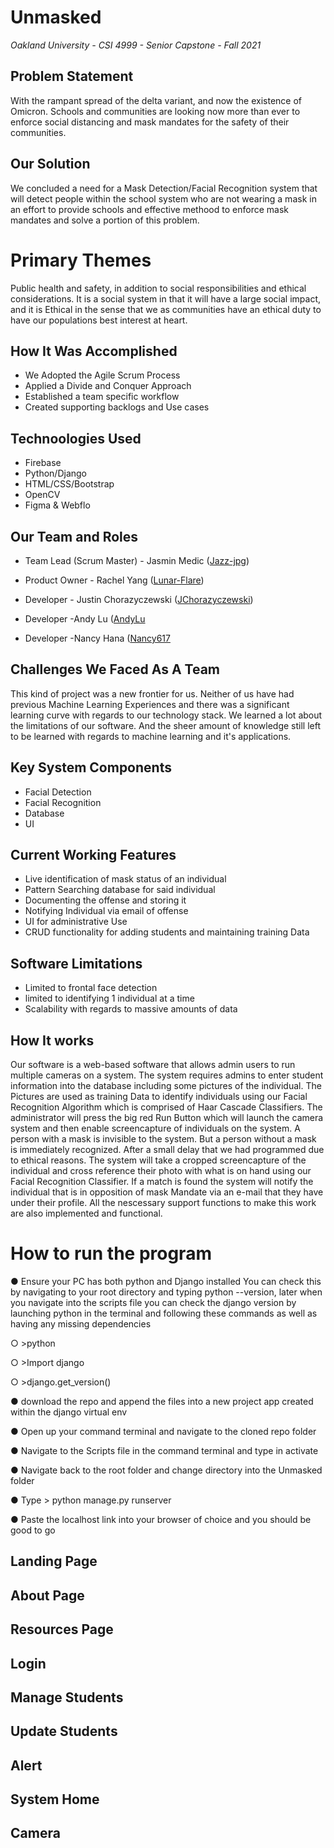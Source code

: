 # Unmasked
*Oakland University - CSI 4999 - Senior Capstone - Fall 2021*

## Problem Statement
With the rampant spread of the delta variant, and now the existence of Omicron. Schools and communities are looking now more than ever to enforce social distancing and mask mandates for the safety of their communities.

## Our Solution
We concluded a need for a Mask Detection/Facial Recognition system that will detect people within the school system who are not wearing a mask in an effort to provide schools and effective methood to enforce mask mandates and solve a portion of this problem.


# Primary Themes
Public health and safety, in addition to social responsibilities and ethical considerations. It is a social system in that it will have a large social impact, and it is Ethical in the sense that we as communities have an ethical duty to have our populations best interest at heart.



## How It Was Accomplished
- We Adopted the Agile Scrum Process
- Applied a Divide and Conquer Approach
- Established a team specific workflow
- Created supporting backlogs and Use cases


## Technoologies Used
- Firebase
- Python/Django
- HTML/CSS/Bootstrap
- OpenCV
- Figma & Webflo

## Our Team and Roles
* Team Lead (Scrum Master) - Jasmin Medic ([Jazz-jpg](https://github.com/Jazz-jpg))
* Product Owner - Rachel Yang ([Lunar-Flare](https://github.com/Lunar-Flare))

* Developer - Justin Chorazyczewski ([JChorazyczewski](https://github.com/JChorazyczewski))
* Developer -Andy Lu ([AndyLu](https://github.com/luandycs)
* Developer -Nancy Hana ([Nancy617](https://github.com/nancy617)


## Challenges We Faced As A Team
This kind of project was a new frontier for us. Neither of us have had previous Machine Learning Experiences and there was a significant learning curve with regards to our technology stack. We learned a lot about the limitations of our software. And the sheer amount of knowledge still left to be learned with regards to machine learning and it's applications.

## Key System Components
- Facial Detection
- Facial Recognition
- Database
- UI


## Current Working Features
- Live identification of mask status of an individual
- Pattern Searching database for said individual
- Documenting the offense and storing it
- Notifying Individual via email of offense
- UI for administrative Use
- CRUD functionality for adding students and maintaining training Data

## Software Limitations
- Limited to frontal face detection
- limited to identifying 1 individual at a time
- Scalability with regards to massive amounts of data


## How It works
Our software is a web-based software that allows admin users to run multiple cameras on a system. The system requires admins to enter student information into the database including some pictures of the individual. The Pictures are used as training Data to identify individuals using our Facial Recognition Algorithm which is comprised of Haar Cascade Classifiers. The administrator will press the big red Run Button which will launch the camera system and then enable screencapture of individuals on the system. A person with a mask is invisible to the system. But a person without a mask is immediately recognized. After a small delay that we had programmed due to ethical reasons. The system will take a cropped screencapture of the individual and cross reference their photo with what is on hand using our Facial Recognition Classifier. If a match is found the system will notify the individual that is in opposition of mask Mandate via an e-mail that they have under their profile. All the nescessary support functions to make this work are also implemented and functional.


# How to run the program
● Ensure your PC has both python and Django installed You can check this by navigating to your root directory and typing python --version, later when you navigate into the scripts file you can check the django version by launching python in the terminal and following these commands as well as having any missing dependencies

○ >python

○ >Import django

○ >django.get_version()

● download the repo and append the files into a new project app created within the django virtual env

● Open up your command terminal and navigate to the cloned repo folder

● Navigate to the Scripts file in the command terminal and type in activate

● Navigate back to the root folder and change directory into the Unmasked folder

● Type > python manage.py runserver

● Paste the localhost link into your browser of choice and you should be good to go


## Landing Page
## About Page
## Resources Page
## Login
## Manage Students
## Update Students
## Alert
## System Home
## Camera
